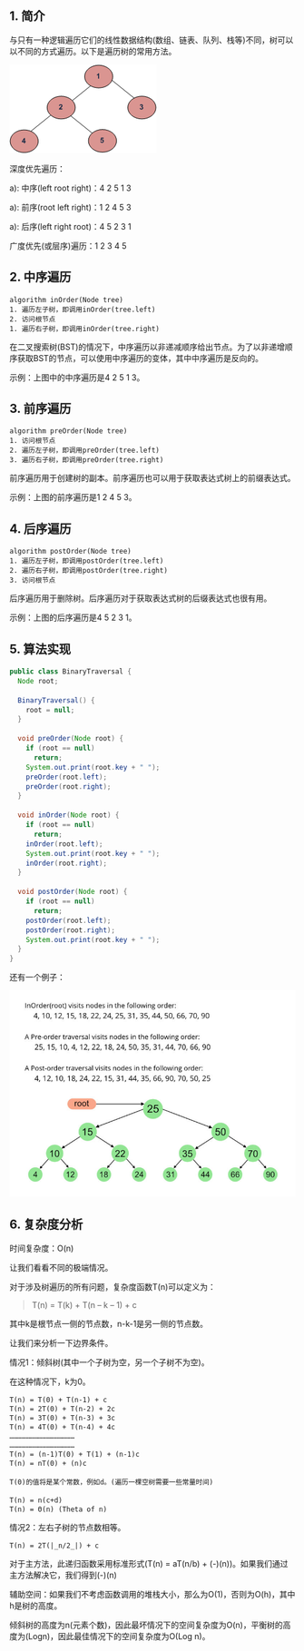 ## 1. 简介

与只有一种逻辑遍历它们的线性数据结构(数组、链表、队列、栈等)不同，树可以以不同的方式遍历。以下是遍历树的常用方法。

<img src="../assets/TreeTraversals-1.png">

深度优先遍历：

a): 中序(left root right)：4 2 5 1 3

a): 前序(root left right)：1 2 4 5 3

a): 后序(left right root)：4 5 2 3 1

广度优先(或层序)遍历：1 2 3 4 5

## 2. 中序遍历

```
algorithm inOrder(Node tree)
1. 遍历左子树，即调用inOrder(tree.left)
2. 访问根节点
1. 遍历右子树，即调用inOrder(tree.right)
```

在二叉搜索树(BST)的情况下，中序遍历以非递减顺序给出节点。为了以非递增顺序获取BST的节点，可以使用中序遍历的变体，其中中序遍历是反向的。

示例：上图中的中序遍历是4 2 5 1 3。

## 3. 前序遍历

```
algorithm preOrder(Node tree)
1. 访问根节点
2. 遍历左子树，即调用preOrder(tree.left)
3. 遍历右子树，即调用preOrder(tree.right)
```

前序遍历用于创建树的副本。前序遍历也可以用于获取表达式树上的前缀表达式。

示例：上图的前序遍历是1 2 4 5 3。

## 4. 后序遍历

```
algorithm postOrder(Node tree)
1. 遍历左子树，即调用postOrder(tree.left)
2. 遍历右子树，即调用postOrder(tree.right)
3. 访问根节点
```

后序遍历用于删除树。后序遍历对于获取表达式树的后缀表达式也很有用。

示例：上图的后序遍历是4 5 2 3 1。

## 5. 算法实现

```java
public class BinaryTraversal {
  Node root;

  BinaryTraversal() {
    root = null;
  }

  void preOrder(Node root) {
    if (root == null)
      return;
    System.out.print(root.key + " ");
    preOrder(root.left);
    preOrder(root.right);
  }

  void inOrder(Node root) {
    if (root == null)
      return;
    inOrder(root.left);
    System.out.print(root.key + " ");
    inOrder(root.right);
  }

  void postOrder(Node root) {
    if (root == null)
      return;
    postOrder(root.left);
    postOrder(root.right);
    System.out.print(root.key + " ");
  }
}
```

还有一个例子：

<img src="../assets/TreeTraversals-2.png">

## 6. 复杂度分析

时间复杂度：O(n)

让我们看看不同的极端情况。

对于涉及树遍历的所有问题，复杂度函数T(n)可以定义为：

> T(n) = T(k) + T(n – k – 1) + c

其中k是根节点一侧的节点数，n-k-1是另一侧的节点数。

让我们来分析一下边界条件。

情况1：倾斜树(其中一个子树为空，另一个子树不为空)。

在这种情况下，k为0。

```
T(n) = T(0) + T(n-1) + c 
T(n) = 2T(0) + T(n-2) + 2c 
T(n) = 3T(0) + T(n-3) + 3c 
T(n) = 4T(0) + T(n-4) + 4c
………………………………………… 
…………………………………………
T(n) = (n-1)T(0) + T(1) + (n-1)c 
T(n) = nT(0) + (n)c

T(0)的值将是某个常数，例如d。(遍历一棵空树需要一些常量时间)

T(n) = n(c+d) 
T(n) = Θ(n) (Theta of n)
```

情况2：左右子树的节点数相等。

```
T(n) = 2T(|_n/2_|) + c
```

对于主方法，此递归函数采用标准形式(T(n) = aT(n/b) + (-)(n))。如果我们通过主方法解决它，我们得到(-)(n)

辅助空间：如果我们不考虑函数调用的堆栈大小，那么为O(1)，否则为O(h)，其中h是树的高度。

倾斜树的高度为n(元素个数)，因此最坏情况下的空间复杂度为O(n)，平衡树的高度为(Logn)，因此最佳情况下的空间复杂度为O(Log n)。